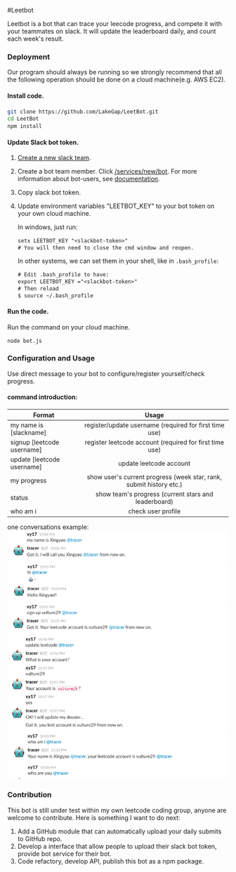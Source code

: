 #Leetbot

Leetbot is a bot that can trace your leecode progress, and compete it with your teammates on slack. It will update the leaderboard daily, and count each week's result.


### Deployment

Our program should always be running so we strongly recommend that all the following operation should be done on a cloud machine(e.g. AWS EC2).

#### Install code.

```bash
git clone https://github.com/LakeGap/LeetBot.git
cd LeetBot
npm install
```
#### Update Slack bot token.

1. [Create a new slack team](https://slack.com).

2. Create a bot team member. Click [/services/new/bot](https://my.slack.com/services/new/bot). For more information about bot-users, see [documentation](https://api.slack.com/bot-users).

3. Copy slack bot token.

4. Update environment variables "LEETBOT_KEY" to your bot token on your own cloud machine.

   In windows, just run:

   ```
   setx LEETBOT_KEY "<slackbot-token>"
   # You will then need to close the cmd window and reopen.
   ```
   In other systems, we can set them in your shell, like in `.bash_profile`:

   ```
   # Edit .bash_profile to have:
   export LEETBOT_KEY ="<slackbot-token>"
   # Then reload
   $ source ~/.bash_profile
   ```

#### Run the code.
Run the command on your cloud machine.
```
node bot.js
```

### Configuration and Usage
Use direct message to your bot to configure/register yourself/check progress.
#### command introduction:

| Format        | Usage           |
| ------------- |:-------------:|
| my name is [slackname]      | register/update username (required for first time use) |
| signup [leetcode username]      | register leetcode account (required for first time use)      |
| update [leetcode username] | update leetcode account      |
| my progress  | show user's current progress (week star, rank, submit history etc.)  |
| status | show team's progress (current stars and leaderboard)     |
| who am i  | check user profile     |

one conversations example:
![](./img/myname.png)
![](./img/hi.png)
![](./img/signup.png)
![](./img/update.png)
![](./img/whoami.png)
![](./img/whoareu.png)

### Contribution
This bot is still under test within my own leetcode coding group, anyone are welcome to contribute. Here is something I want to do next:
1. Add a GitHub module that can automatically upload your daily submits to GitHub repo.
2. Develop a interface that allow people to upload their slack bot token, provide bot service for their bot.
3. Code refactory, develop API, publish this bot as a npm package.
